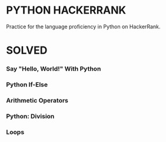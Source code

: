 # PYTHON HACKERRANK
Practice for the language proficiency in Python on HackerRank.

# SOLVED
### Say "Hello, World!" With Python
### Python If-Else
### Arithmetic Operators
### Python: Division
### Loops
